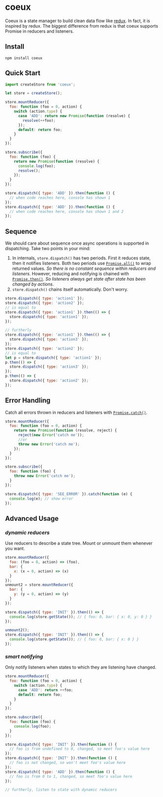 # coeux

Coeux is a state manager to build clean data flow like [redux](http://redux.js.org/index.html). In fact, it is inspired by redux. The biggest difference from redux is that coeux supports Promise in reducers and listeners.

## Install

```shell
npm install coeux
```

## Quick Start

```javascript
import createStore from 'coeux';

let store = createStore();

store.mountReducer({
  foo: function (foo = 0, action) {
    switch (action.type) {
      case 'ADD': return new Promise(function (resolve) {
        resolve(++foo);
      });
      default: return foo;
    }
  }
});

store.subscribe({
  foo: function (foo) {
    return new Promise(function (resolve) {
      console.log(foo);
      resolve();
    });
  }
});

store.dispatch({ type: 'ADD' }).then(function () {
  // when code reaches here, console has shown 1
});
store.dispatch({ type: 'ADD' }).then(function () {
  // when code reaches here, console has shown 1 and 2
});
```

## Sequence

We should care about sequence once async operations is supported in dispatching. Take two points in your mind:

1. In internals, `store.dispatch()` has two periods. First it reduces state, then it notifies listeners. Both two periods use [`Promise.all()`](https://developer.mozilla.org/en-US/docs/Web/JavaScript/Reference/Global_Objects/Promise/all) to wrap returned values. _So there is no constant sequence within reducers and listeners_. However, reducing and notifying is chained with [`Promise.then()`](https://developer.mozilla.org/en-US/docs/Web/JavaScript/Reference/Global_Objects/Promise/then). _So listeners always get state after state has been changed by actions_.
2. `store.dispatch()` chains itself automatically. Don't worry.

```javascript
store.dispatch({ type: 'action1' });
store.dispatch({ type: 'action2' });
// is equal to
store.dispatch({ type: 'action1' }).then(() => {
  store.dispatch({ type: 'action1' });
});

// furtherly
store.dispatch({ type: 'action1' }).then(() => {
  store.dispatch({ type: 'action3' });
});
store.dispatch({ type: 'action2' });
// is equal to
let p = store.dispatch({ type: 'action1' });
p.then(() => {
  store.dispatch({ type: 'action3' });
});
p.then(() => {
  store.dispatch({ type: 'action2' });
});
```

## Error Handling

Catch all errors thrown in reducers and listeners with [`Promise.catch()`](https://developer.mozilla.org/en-US/docs/Web/JavaScript/Reference/Global_Objects/Promise/catch).

```javascript
store.mountReducer({
  foo: function (foo = 0, action) {
    return new Promise(function (resolve, reject) {
      reject(new Error('catch me'));
      //or
      throw new Error('catch me');
    });
  }
});

store.subscribe({
  foo: function (foo) {
    throw new Error('catch me');
  }
});

store.dispatch({ type: 'SEE_ERROR' }).catch(function (e) {
  console.log(e); // show error
});
```

## Advanced Usage

### _dynamic reducers_

Use reducers to describe a state tree. Mount or unmount them whenever you want.

```javascript
store.mountReducer({
  foo: (foo = 0, action) => (foo),
  bar: {
    x: (x = 0, action) => (x)
  }
});
unmount2 = store.mountReducer({
  bar: {
    y: (y = 0, action) => (y)
  }
});

store.dispatch({ type: 'INIT' }).then(() => {
  console.log(store.getState()); // { foo: 0, bar: { x: 0, y: 0 } }
});

unmount2();
store.dispatch({ type: 'INIT' }).then(() => {
  console.log(store.getState()); // { foo: 0, bar: { x: 0 } }
});
```

### _smart notifying_

Only notify listeners when states to which they are listening have changed.

```javascript
store.mountReducer({
  foo: function (foo = 0, action) {
    switch (action.type) {
      case 'ADD': return ++foo;
      default: return foo;
    }
  }
});

store.subscribe({
  foo: function (foo) {
    console.log(foo);
  }
});

store.dispatch({ type: 'INIT' }).then(function () {
  // foo is from undefined to 0, changed, so meet foo's value here
});
store.dispatch({ type: 'INIT' }).then(function () {
  // foo is not changed, so won't meet foo's value here
});
store.dispatch({ type: 'ADD' }).then(function () {
  // foo is from 0 to 1, changed, so meet foo's value here
});

// furtherly, listen to state with dynamic reducers

```
